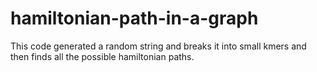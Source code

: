 # hamiltonian-path-in-a-graph

This code generated a random string and breaks it into small kmers and then finds all the possible hamiltonian paths.

